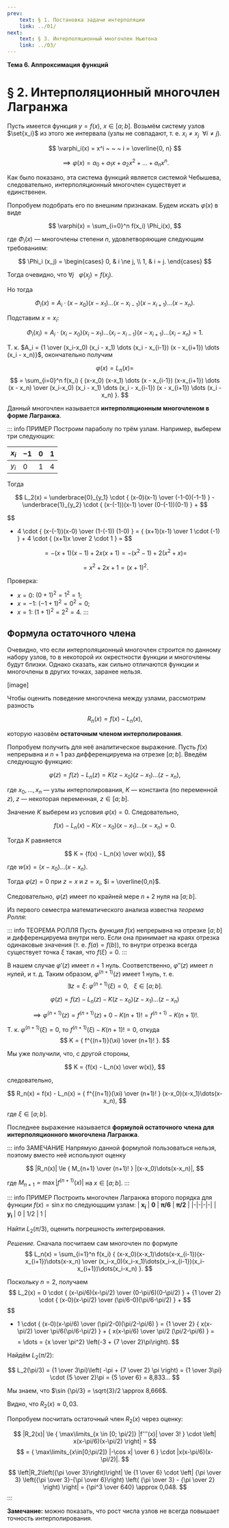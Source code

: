```yaml
---
prev:
    text: § 1. Постановка задачи интерполяции
    link: ../01/
next:
    text: § 3. Интерполяционный многочлен Ньютона
    link: ../03/
---
```


**Тема 6. Аппроксимация функций**

# § 2. Интерполяционный многочлен Лагранжа

Пусть имеется функция $y = f(x)$, $x \in [a; b]$. Возьмём систему узлов $\set{x_i}$ из этого же интервала (узлы не совпадают, т. е. $x_i \ne x_j ~ ~ \forall i \ne j$).

$$
\varphi_i(x) = x^i ~ ~ ~ i = \overline{0, n}
$$

$$
\implies \varphi(x) = a_0 + a_1 x + a_2 x^2 + \dots + a_n x^n.
$$

Как было показано, эта система функций является системой Чебышева, следовательно, интерполяционный многочлен существует и единственен.

Попробуем подобрать его по внешним признакам. Будем искать $\varphi(x)$ в виде

$$
\varphi(x) = \sum_{i=0}^n f(x_i) \Phi_i(x),
$$

где $\Phi_i(x)$ — многочлены степени $n$, удовлетворяющие следующим требованиям:

$$
\Phi_i (x_j) = \begin{cases}
0, & i \ne j, \\
1, & i = j.
\end{cases}
$$

Тогда очевидно, что $\forall j ~ ~ ~ \varphi(x_j) = f(x_j)$.

Но тогда

$$
\Phi_i(x) = A_i \cdot (x-x_0) (x-x_1) \dots (x - x_{i-1}) (x-x_{i+1}) \dots (x - x_n).
$$

Подставим $x = x_i$:

$$
\Phi_i(x_i) = A_i \cdot (x_i-x_0) (x_i - x_1) \dots (x_i - x_{i-1}) (x - x_{i+1}) \dots (x_i - x_n) = 1.
$$

Т. к. $A_i = {1 \over (x_i-x_0) (x_i - x_1) \dots (x_i - x_{i-1}) (x - x_{i+1}) \dots (x_i - x_n)}$, окончательно получим

$$
\varphi(x) = L_n(x) =
$$
$$
= \sum_{i=0}^n f(x_i) { (x-x_0) (x-x_1) \dots (x - x_{i-1}) (x-x_{i+1}) \dots (x - x_n) \over (x_i-x_0) (x_i - x_1) \dots (x_i - x_{i-1}) (x - x_{i+1}) \dots (x_i - x_n) }.
$$

Данный многочлен называется **интерполяционным многочленом в форме Лагранжа**.

::: info ПРИМЕР
Построим параболу по трём узлам. Например, выберем три следующих:

| $x_i$ | $-1$ | $0$ | $1$ |
|-|-|-|-|
| $y_i$ | $0$ | $1$ | $4$ |

Тогда

$$
L_2(x) = \underbrace{0}_{y_1} \cdot { (x-0)(x-1) \over (-1-0)(-1-1) } - \underbrace{1}_{y_2} \cdot { (x-(-1))(x-1) \over (0-(-1))(0-1) } +
$$

$$
+ 4 \cdot { (x-(-1))(x-0) \over (1-(-1)) (1-0) } =
{ (x+1)(x-1) \over 1 \cdot (-1) } + 4 \cdot { (x+1)x \over 2 \cdot 1 } = 
$$

$$
= -(x+1)(x-1) + 2x(x+1) = -(x^2-1) + 2(x^2 + x) =
$$

$$
= x^2 + 2x + 1 = (x+1)^2.
$$

Проверка:
* $x = 0$: $(0 + 1)^2 = 1^2 = 1$;
* $x = -1$: $(-1 + 1)^2 = 0^2 = 0$;
* $x = 1$: $(1 + 1)^2 = 2^2 = 4$.
:::

## Формула остаточного члена

Очевидно, что если интерполяционный многочлен строится по данному набору узлов, то в некоторой их окрестности функции и многочлены будут близки. Однако сказать, как сильно отличаются функции и многочлены в других точках, заранее нельзя.

[image]

Чтобы оценить поведение многочлена между узлами, рассмотрим разность

$$
R_n(x) = f(x) - L_n(x),
$$

которую назовём **остаточным членом интерполирования**.

Попробуем получить для неё аналитическое выражение. Пусть $f(x)$ непрерывна и $n+1$ раз дифференцируема на отрезке $[a;b]$. Введём следующую функцию:

$$
\varphi(z) = f(z) - L_n(z) = K(z - x_0)(z - x_1) \dots (z - x_n),
$$

где $x_0, ..., x_n$ — узлы интерполирования, $K$ — константа (по переменной $z$), $z$ — некоторая переменная, $z \in [a; b]$.

Значение $K$ выберем из условия $\varphi(x) = 0$. Следовательно,

$$
f(x) - L_n(x) - K(x - x_0)(x - x_1)\dots(x - x_n) = 0.
$$

Тогда $K$ равняется

$$
K = {f(x) - L_n(x) \over w(x)},
$$

где $w(x) = (x-x_0)\dots(x-x_n)$.

Тогда $\varphi(z) = 0$ при $z=x$ и $z = x_i$, $i = \overline{0,n}$.

Следовательно, $\varphi(z)$ имеет по крайней мере $n+2$ нуля на $[a;b]$.

Из первого семестра математического анализа известна *теорема Ролля*:

::: info ТЕОРЕМА РОЛЛЯ
Пусть функция $f(x)$ непрерывна на отрезке $[a;b]$ и дифференцируема внутри него. Если она принимает на краях отрезка одинаковые значения (т. е. $f(a) = f(b)$), то внутри отрезка всегда существует точка $\xi$ такая, что $f(\xi) = 0$.
:::

В нашем случае $\varphi'(z)$ имеет $n+1$ нуль. Соответственно, $\varphi''(z)$ имеет $n$ нулей, и т. д. Таким образом, $\varphi^{(n+1)}(z)$ имеет 1 нуль, т. е.
$$
\exists z = \xi: ~ \varphi^{(n+1)}(\xi) = 0, ~ ~ ~ \xi \in [a;b].
$$

$$
\varphi(z) = f(z) - L_n(z) - K(z-x_0)(z-x_1)\dots(z-x_n)
$$

$$
\implies \varphi^{(n+1)}(z) = f^{(n+1)}(z) + 0 - K(n+1)! = f^{(n+1)} - K(n+1)!.
$$

Т. к. $\varphi^{(n+1)}(\xi) = 0$, то $f^{(n+1)}(\xi) - K(n+1)! = 0$, откуда
$$
K = { f^{(n+1)}(\xi) \over (n+1)! }.
$$

Мы уже получили, что, с другой стороны,

$$
K = {f(x) - L_n(x) \over w(x)},
$$

следовательно,

$$
R_n(x) = f(x) - L_n(x) = { f^{(n+1)}(\xi) \over (n+1)! } (x-x_0)(x-x_1)\dots(x-x_n),
$$

где $\xi \in [a;b]$.

Последнее выражение называется **формулой остаточного члена для интерполяционного многочлена Лагранжа**.

::: info ЗАМЕЧАНИЕ
Напрямую данной формулой пользоваться нельзя, поэтому вместо неё используют оценку

$$
|R_n(x)| \le { M_{n+1} \over (n+1)! } |(x-x_0)\dots(x-x_n)|,
$$

где $M_{n+1} = \max |f^{(n+1)}(x)|$ на $x \in [a;b]$.
:::

::: info ПРИМЕР
Построить многочлен Лагранжа второго порядка для функции $f(x) = \sin x$ по следующщим узлам:
| $\boldsymbol{x_i}$ | $\boldsymbol{0}$ | $\boldsymbol{\pi/6}$ | $\boldsymbol{\pi/2}$ |
|-|-|-|-|
| $\boldsymbol{y_i}$ | $0$ | $1/2$ | $1$ |

Найти $L_2(\pi/3)$, оценить погрешность интегрирования.

*Решение.* Сначала посчитаем сам многочлен по формуле
$$
L_n(x) = \sum_{i=1}^n f(x_i) { (x-x_0)(x-x_1)\dots(x-x_{i-1})(x-x_{i+1})\dots(x-x_n) \over (x_i-x_0)(x_i-x_1)\dots(x_i-x_{i-1})(x_i-x_{i+1})\dots(x_i-x_n) }.
$$

Поскольку $n=2$, получаем
$$
L_2(x) = 0 \cdot { (x-\pi/6)(x-\pi/2) \over (0-\pi/6)(0-\pi/2) } + {1 \over 2} \cdot { (x-0)(x-\pi/2) \over (\pi/6-0)(\pi/6-\pi/2) } +
$$
$$
+ 1 \cdot { (x-0)(x-\pi/6) \over (\pi/2-0)(\pi/2-\pi/6) } = {1 \over 2} { x(x-\pi/2) \over \pi/6(\pi/6-\pi/2) } + { x(x-\pi/6) \over \pi/2 (\pi/2-\pi/6) } =
$$
$$
= \dots = {x \over \pi^2} \left(-3 + {7 \over 2}\pi\right).
$$

Найдём $L_2(\pi/2)$:

$$
L_2(\pi/3) = {1 \over 3\pi}\left( -\pi + {7 \over 2} \pi \right) = {1 \over 3\pi} \cdot {5 \over 2}\pi = {5 \over 6} = 8,833...
$$

Мы знаем, что $\sin {\pi/3} = \sqrt{3}/2 \approx 8,666$.

Видно, что $R_2(x) \approx 0,03$.

Попробуем посчитать остаточный член $R_2(x)$ через оценку:

$$
|R_2(x)| \le { \max\limits_{x \in [0; \pi/2]} |f'''(x)| \over 3! } \cdot \left| x(x-\pi/6)(x-\pi/2) \right| =
$$
$$
= { \max\limits_{x\in[0;\pi/2]} |-\cos x| \over 6 } \cdot |x(x-\pi/6)(x-\pi/2)|.
$$

$$
\left|R_2\left({\pi \over 3}\right)\right| \le {1 \over 6} \cdot \left| {\pi \over 3} \left({\pi \over 3}-{\pi \over 6}\right) \left( {\pi \over 3} - {\pi \over 2} \right) \right| = {\pi^3 \over 640} \approx 0,048.
$$
:::

**Замечание:** можно показать, что рост числа узлов не всегда повышает точность интерполирования.